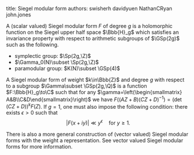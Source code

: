 title: Siegel modular form
authors:
    swisherh
    davidyuen
    NathanCRyan
    john.jones

A (scalar valued) Siegel modular form $F$ of degree $g$ is a holomorphic function on the <a class="knowl-title" knowl="mf.siegel.halfspace">Siegel upper half space $\Bbb{H}_g$</a> which satisfies an invariance property with respect to arithmetic 
subgroups of $\GSp(2g)$  such as the following.

<ul><li>
<a class="knowl-title" knowl="mf.siegel.group.symplectic">symplectic group:  $\Sp(2g,\Z)$ </a>
 </li><li>
<a class="knowl-title" knowl="mf.siegel.group.gamma0"> 
$\Gamma_0(N)\subset \Sp(2g,\Z)$</a>
 </li><li>
<a class="knowl-title" knowl="mf.siegel.group.paramodular">paramodular group:  $K(N)\subset \GSp(4)$ </a>
 </li>
</ul>

A Siegel modular form of weight $k\in\Bbb{Z}$ and degree $g$ with respect to a subgroup
$\Gamma\subset \GSp(2g,\Q)$ is a function $F:\Bbb{H}_g\to\C$ such that for any $\gamma=\left(\begin{smallmatrix} A&B\\C&D\end{smallmatrix}\right)$ we have
$F((AZ+B)(CZ+D)^{-1})=\left(\det(C Z+D)\right)^{k}F(Z)$.  If $g=1$, one must also impose the following condition: there exists $\epsilon>0$ such that
$$|F(x+iy)|\ll y^\epsilon\quad\text{for }y\geq 1.$$

There is also a more general construction of (vector valued) Siegel modular forms with the weight a representation.  See <a class="knowl-title" knowl="mf.siegel.vector_valued">vector valued Siegel modular forms</a> for more information.  

